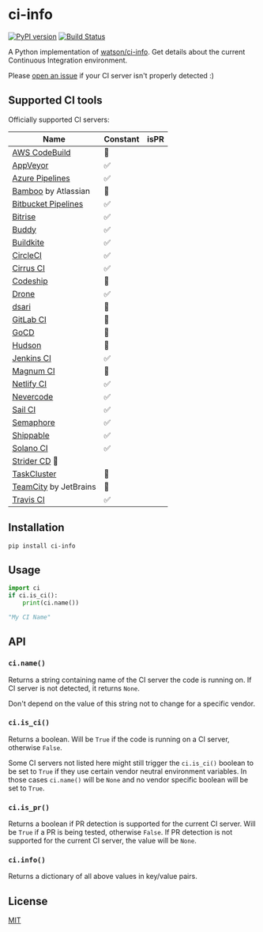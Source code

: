 # ci-info

[![PyPI version](https://badge.fury.io/py/ci-info.svg)](https://badge.fury.io/py/ci-info)
[![Build Status](https://travis-ci.org/mgxd/ci-info.svg?branch=master)](https://travis-ci.org/mgxd/ci-info)

A Python implementation of [watson/ci-info](https://github.com/watson/ci-info).
Get details about the current Continuous Integration environment.

Please [open an issue](https://github.com/mgxd/ci-info/issues/new)
if your CI server isn't properly detected :)


## Supported CI tools

Officially supported CI servers:

| Name | Constant | isPR |
|------|----------|------|
| [AWS CodeBuild](https://aws.amazon.com/codebuild/) | 🚫 |
| [AppVeyor](http://www.appveyor.com) | ✅ |
| [Azure Pipelines](https://azure.microsoft.com/en-us/services/devops/pipelines/) | ✅ |
| [Bamboo](https://www.atlassian.com/software/bamboo) by Atlassian | 🚫 |
| [Bitbucket Pipelines](https://bitbucket.org/product/features/pipelines) | ✅ |
| [Bitrise](https://www.bitrise.io/) | ✅ |
| [Buddy](https://buddy.works/) | ✅ |
| [Buildkite](https://buildkite.com) | ✅ |
| [CircleCI](http://circleci.com) | ✅ |
| [Cirrus CI](https://cirrus-ci.org) | ✅ |
| [Codeship](https://codeship.com) | 🚫 |
| [Drone](https://drone.io) | ✅ |
| [dsari](https://github.com/rfinnie/dsari) | 🚫 |
| [GitLab CI](https://about.gitlab.com/gitlab-ci/) | 🚫 |
| [GoCD](https://www.go.cd/) | 🚫 |
| [Hudson](http://hudson-ci.org) | 🚫 |
| [Jenkins CI](https://jenkins-ci.org) | ✅ |
| [Magnum CI](https://magnum-ci.com) | 🚫 |
| [Netlify CI](https://www.netlify.com/) | ✅ |
| [Nevercode](http://nevercode.io/) | ✅ |
| [Sail CI](https://sail.ci/) | ✅ |
| [Semaphore](https://semaphoreci.com) | ✅ |
| [Shippable](https://www.shippable.com/) | ✅ |
| [Solano CI](https://www.solanolabs.com/) | ✅ |
| [Strider CD](https://strider-cd.github.io/) 🚫 |
| [TaskCluster](http://docs.taskcluster.net) | 🚫 |
| [TeamCity](https://www.jetbrains.com/teamcity/) by JetBrains | 🚫 |
| [Travis CI](http://travis-ci.org) | ✅ |


## Installation

```
pip install ci-info
```

## Usage

```python
import ci
if ci.is_ci():
    print(ci.name())

"My CI Name"
```


## API

### `ci.name()`

Returns a string containing name of the CI server the code is running on.
If CI server is not detected, it returns `None`.

Don't depend on the value of this string not to change for a specific
vendor.

### `ci.is_ci()`

Returns a boolean. Will be `True` if the code is running on a CI server,
otherwise `False`.

Some CI servers not listed here might still trigger the `ci.is_ci()`
boolean to be set to `True` if they use certain vendor neutral
environment variables. In those cases `ci.name()` will be `None` and no
vendor specific boolean will be set to `True`.

### `ci.is_pr()`

Returns a boolean if PR detection is supported for the current CI server. Will
be `True` if a PR is being tested, otherwise `False`. If PR detection is
not supported for the current CI server, the value will be `None`.

### `ci.info()`

Returns a dictionary of all above values in key/value pairs.

## License

[MIT](LICENSE)
